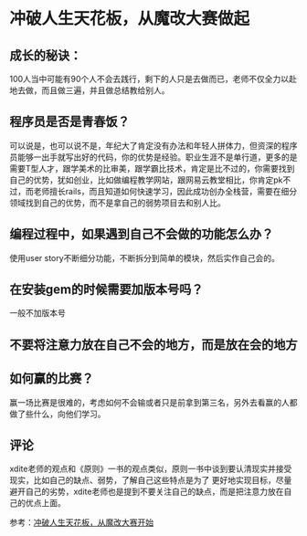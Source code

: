 # 冲破人生天花板，从魔改大赛做起

## 成长的秘诀：

100人当中可能有90个人不会去践行，剩下的人只是去做而已，老师不仅全力以赴地去做，而且做三遍，并且做总结教给别人。

## 程序员是否是青春饭？

可以说是，也可以说不是，年纪大了肯定没有办法和年轻人拼体力，但资深的程序员能够一出手就写出好的代码，你的优势是经验。职业生涯不是单行道，更多的是需要T型人才，跟学美术的比审美，跟学霸比技术，肯定是比不过的，你需要找到自己的优势，犹如创业，比如做编程教学网站，跟网易云教堂相比，你肯定pk不过，而老师擅长rails，而且知道如何快速学习，因此成功创办全栈营，需要在细分领域找到自己的优势，而不是拿自己的弱势项目去和别人比。

## 编程过程中，如果遇到自己不会做的功能怎么办？

使用user story不断细分功能，不断拆分到简单的模块，然后实作自己会的。

## 在安装gem的时候需要加版本号吗？

一般不加版本号

## 不要将注意力放在自己不会的地方，而是放在会的地方

## 如何赢的比赛？

赢一场比赛是很难的，考虑如何不会输或者只是前拿到第三名，另外去看赢的人都做了些什么，向他们学习。

## 评论

xdite老师的观点和《原则》一书的观点类似，原则一书中谈到要认清现实并接受现实，比如自己的缺点、弱势，了解自己这些特点是为了
更好地实现目标，尽量避开自己的劣势，xdite老师也是提到不要关注自己的缺点，而是把注意力放在自己的优点上面。

参考：[冲破人生天花板，从魔改大赛开始](http://sihhan-blog.logdown.com/posts/1728306-live-breaking-the-ceiling-in-life-starting-from-the-magic-change-contest)